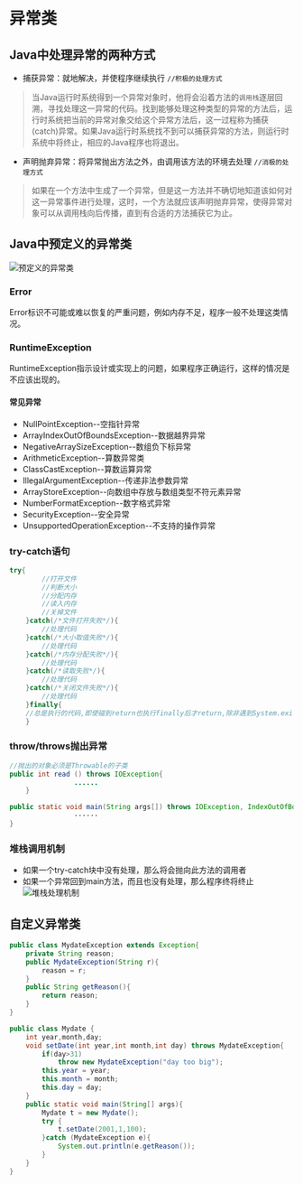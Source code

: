 # 异常类

## Java中处理异常的两种方式
* 捕获异常：就地解决，并使程序继续执行 `//积极的处理方式`
>当Java运行时系统得到一个异常对象时，他将会沿着方法的`调用栈`逐层回溯，寻找处理这一异常的代码。找到能够处理这种类型的异常的方法后，运行时系统把当前的异常对象交给这个异常方法后，这一过程称为捕获(catch)异常。如果Java运行时系统找不到可以捕获异常的方法，则运行时系统中将终止，相应的Java程序也将退出。
* 声明抛弃异常：将异常抛出方法之外，由调用该方法的环境去处理 `//消极的处理方式`
>如果在一个方法中生成了一个异常，但是这一方法并不确切地知道该如何对这一异常事件进行处理，这时，一个方法就应该声明抛弃异常，使得异常对象可以从调用栈向后传播，直到有合适的方法捕获它为止。
## Java中预定义的异常类
![预定义的异常类](http://img.blog.csdn.net/20170323190427885?watermark/2/text/aHR0cDovL2Jsb2cuY3Nkbi5uZXQvSm9raTIzMw==/font/5a6L5L2T/fontsize/400/fill/I0JBQkFCMA==/dissolve/70/gravity/SouthEast)
### Error
Error标识不可能或难以恢复的严重问题，例如内存不足，程序一般不处理这类情况。
### RuntimeException
RuntimeException指示设计或实现上的问题，如果程序正确运行，这样的情况是不应该出现的。
#### 常见异常
* NullPointException--空指针异常
* ArrayIndexOutOfBoundsException--数据越界异常
* NegativeArraySizeException--数组负下标异常
* ArithmeticException--算数异常类
* ClassCastException--算数运算异常
* IllegalArgumentException--传递非法参数异常
* ArrayStoreException--向数组中存放与数组类型不符元素异常
* NumberFormatException--数字格式异常
* SecurityException--安全异常
* UnsupportedOperationException--不支持的操作异常
### try-catch语句
```Java
try{
        //打开文件
        //判断大小
        //分配内存
        //读入内存
        //关掉文件
    }catch(/*文件打开失败*/){
        //处理代码
    }catch(/*大小取值失败*/){
        //处理代码
    }catch(/*内存分配失败*/){
        //处理代码
    }catch(/*读取失败*/){
        //处理代码
    }catch(/*关闭文件失败*/){
        //处理代码
    }finally{
    //总是执行的代码,即使碰到return也执行finally后才return,除非遇到System.exit()，程序会立刻退出  
    }
```
### throw/throws抛出异常
```Java
//抛出的对象必须是Throwable的子类
public int read () throws IOException{
                ......
    }

public static void main(String args[]) throws IOException, IndexOutOfBoundsException {
                ······
}
```
### 堆栈调用机制
* 如果一个try-catch块中没有处理，那么将会抛向此方法的调用者
* 如果一个异常回到main方法，而且也没有处理，那么程序终将终止
![堆栈处理机制](http://img.blog.csdn.net/20170323211705302?watermark/2/text/aHR0cDovL2Jsb2cuY3Nkbi5uZXQvSm9raTIzMw==/font/5a6L5L2T/fontsize/400/fill/I0JBQkFCMA==/dissolve/70/gravity/SouthEast)
## 自定义异常类
```Java
public class MydateException extends Exception{
    private String reason;
    public MydateException(String r){
        reason = r;
    }
    public String getReason(){
        return reason;
    }
}

public class Mydate {
    int year,month,day;
    void setDate(int year,int month,int day) throws MydateException{
        if(day>31)
            throw new MydateException("day too big");
        this.year = year;
        this.month = month;
        this.day = day;
    }
    public static void main(String[] args){
        Mydate t = new Mydate();
        try {
            t.setDate(2001,1,100);
        }catch (MydateException e){
            System.out.println(e.getReason());
        }
    }
}
```
